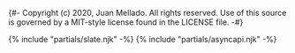 {#- Copyright (c) 2020, Juan Mellado. All rights reserved. Use of this
    source is governed by a MIT-style license found in the LICENSE file. -#}

{% include "partials/slate.njk" -%}
{% include "partials/asyncapi.njk" -%}
